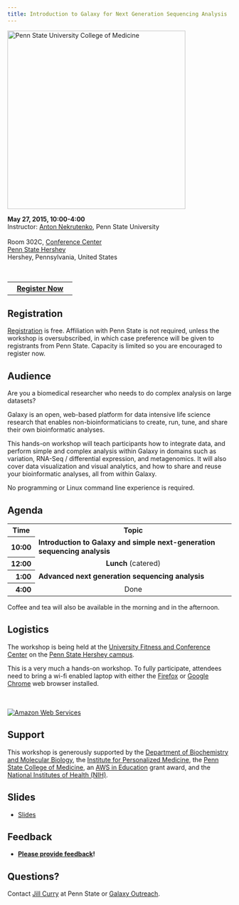```yaml
---
title: Introduction to Galaxy for Next Generation Sequencing Analysis
---
```

<div class='center'>
<a href='http://www.pennstatehershey.org/web/college'><img src="/src/images/logos/PSUMedicine.png" alt="Penn State University College of Medicine" width="400" /></a>



**May 27, 2015, 10:00-4:00**<br />
Instructor: [Anton Nekrutenko](/src/anton/index.md), Penn State University<br /><br />
Room 302C, [Conference Center](http://www.pennstatehershey.org/c/document_library/get_file?folderId=11516&name=DLFE-17612.pdf)<br />[Penn State Hershey](http://www.pennstatehershey.org/)<br />
Hershey, Pennsylvania, United States
</div>

<div class='right'>
<br />
<table>
  <tr>
    <th> &nbsp;&nbsp; <a href='http://bit.ly/gxyhershey2015reg'>Register Now</a> &nbsp;&nbsp; </th>
  </tr>
</table>

</div>

## Registration

[Registration](http://bit.ly/gxyhershey2015reg) is free. Affiliation with Penn State is not required, unless the workshop is oversubscribed, in which case preference will be given to registrants from Penn State.  Capacity is limited so you are encouraged to register now.

## Audience

Are you a biomedical researcher who needs to do complex analysis on large datasets?

Galaxy is an open, web-based platform for data intensive life science research that enables non-bioinformaticians to create, run, tune, and share their own bioinformatic analyses.

This hands-on workshop will teach participants how to integrate data, and perform simple and complex analysis within Galaxy in domains such as variation, RNA-Seq / differential expression, and metagenomics.  It will also cover data visualization and visual analytics, and how to share and reuse your bioinformatic analyses, all from within Galaxy.

No programming or Linux command line experience is required.

## Agenda

<table>
  <tr class="th" >
    <th> Time </th>
    <th> Topic </th>
  </tr>
  <tr>
    <th style=" text-align: right;"> 10:00 </th>
    <td> <strong>Introduction to Galaxy and simple next-generation sequencing analysis</strong> </td>
  </tr>
  <tr>
    <th style=" text-align: right;"> 12:00 </th>
    <td style=" text-align: center;"> <strong>Lunch</strong> (catered) </td>
  </tr>
  <tr>
    <th style=" text-align: right;"> 1:00 </th>
    <td> <strong>Advanced next generation sequencing analysis </td>
  </tr>
  <tr>
    <th style=" text-align: right;"> 4:00 </th>
    <td style=" text-align: center;"> </strong>Done<strong> </td>
  </tr>
</table>


<div class='center'>Coffee and tea will also be available in the morning and in the afternoon.</div>

## Logistics

The workshop is being held at the [University Fitness and Conference Center](http://www.pennstatehershey.org/c/document_library/get_file?folderId=11516&name=DLFE-17612.pdf) on the [Penn State Hershey campus](http://www.pennstatehershey.org/).

This is a very much a hands-on workshop.  To fully participate, attendees need to bring a wi-fi enabled laptop with either the [Firefox](https://www.mozilla.org/en-US/firefox/new/) or [Google Chrome](http://www.google.com/chrome) web browser installed.

<div class='right center'>
<br /><br />
<a href='http://aws.amazon.com/'><img src="/src/images/logos/AWSLogo.png" alt="Amazon Web Services" /></a>
</div>

## Support

This workshop is generously supported by the [Department of Biochemistry and Molecular Biology](http://www2.med.psu.edu/biochemistry), the [Institute for Personalized Medicine](http://www2.med.psu.edu/ipm/), the [Penn State College of Medicine](http://www.pennstatehershey.org/web/college), an [AWS in Education](http://aws.amazon.com/education/) grant award, and the [National Institutes of Health (NIH)](http://www.nih.gov).

## Slides

* [Slides](PLACEHOLDER_ATTACHMENT_URL/src/documents/presentations/2015PennStateHersheyWorkshop.pdf) 

## Feedback

* **[Please provide feedback](http://bit.ly/hershey2015feedback)!**

## Questions?

Contact [Jill Curry](mailto:jcurry@hmc.psu.edu) at Penn State or [Galaxy Outreach](mailto:outreach@galaxyproject.org).
